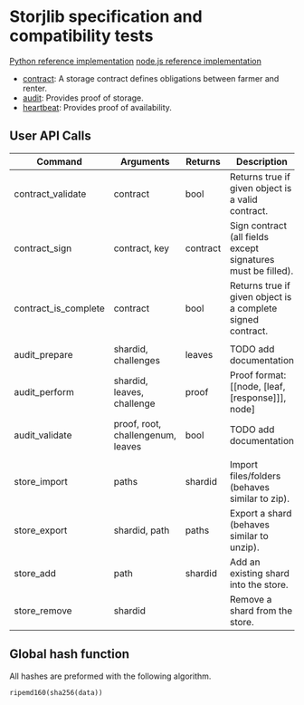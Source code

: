 # Storjlib specification and compatibility tests

[Python reference implementation](https://github.com/storj/storjlib)
[node.js reference implementation](https://github.com/Storj/node-storj)

 * [contract](contract): A storage contract defines obligations between farmer and renter.
 * [audit](audit): Provides proof of storage.
 * [heartbeat](heartbeat): Provides proof of availability. 


## User API Calls

| Command                | Arguments                                | Returns       | Description                                                   |
|------------------------|------------------------------------------|---------------|---------------------------------------------------------------|
| contract_validate      | contract                                 | bool          | Returns true if given object is a valid contract.             |
| contract_sign          | contract, key                            | contract      | Sign contract (all fields except signatures must be filled).  |
| contract_is_complete   | contract                                 | bool          | Returns true if given object is a complete signed contract.   |
|                        |                                          |               |                                                               |
| audit_prepare          | shardid, challenges                      | leaves        | TODO add documentation                                        |
| audit_perform          | shardid, leaves, challenge               | proof         | Proof format: [[node, [leaf, [response]]], node]              |
| audit_validate         | proof, root, challengenum, leaves        | bool          | TODO add documentation                                        |
|                        |                                          |               |                                                               |
| store_import           | paths                                    | shardid       | Import files/folders (behaves similar to zip).                |
| store_export           | shardid, path                            | paths         | Export a shard (behaves similar to unzip).                    |
| store_add              | path                                     | shardid       | Add an existing shard into the store.                         |
| store_remove           | shardid                                  |               | Remove a shard from the store.                                |


## Global hash function

All hashes are preformed with the following algorithm.

    ripemd160(sha256(data))

